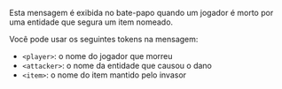 Esta mensagem é exibida no bate-papo quando um jogador é morto por uma entidade que segura um item nomeado.

Você pode usar os seguintes tokens na mensagem:

- `<player>`: o nome do jogador que morreu
- `<attacker>`: o nome da entidade que causou o dano
- `<item>`: o nome do item mantido pelo invasor
